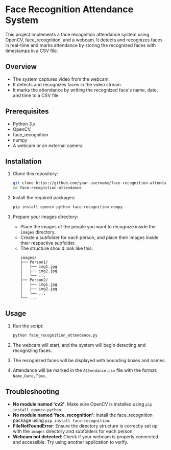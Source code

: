 # Face Recognition Attendance System

This project implements a face recognition attendance system using OpenCV, face_recognition, and a webcam. It detects and recognizes faces in real-time and marks attendance by storing the recognized faces with timestamps in a CSV file.

## Overview

- The system captures video from the webcam.
- It detects and recognizes faces in the video stream.
- It marks the attendance by writing the recognized face's name, date, and time to a CSV file.

## Prerequisites

- Python 3.x
- OpenCV
- face_recognition
- numpy
- A webcam or an external camera

## Installation

1. Clone this repository:
    ```sh
    git clone https://github.com/your-username/face-recognition-attendance.git
    cd face-recognition-attendance
    ```

2. Install the required packages:
    ```sh
    pip install opencv-python face-recognition numpy
    ```

3. Prepare your images directory:
    - Place the images of the people you want to recognize inside the `images` directory.
    - Create a subfolder for each person, and place their images inside their respective subfolder.
    - The structure should look like this:
        ```
        images/
        ├── Person1/
        │   ├── img1.jpg
        │   ├── img2.jpg
        │   └── ...
        ├── Person2/
        │   ├── img1.jpg
        │   ├── img2.jpg
        │   └── ...
        └── ...
        ```

## Usage

1. Run the script:
    ```sh
    python face_recognition_attendance.py
    ```

2. The webcam will start, and the system will begin detecting and recognizing faces.

3. The recognized faces will be displayed with bounding boxes and names.

4. Attendance will be marked in the `Attendance.csv` file with the format: `Name,Date,Time`.

## Troubleshooting

- **No module named 'cv2'**: Make sure OpenCV is installed using `pip install opencv-python`.
- **No module named 'face_recognition'**: Install the face_recognition package using `pip install face-recognition`.
- **FileNotFoundError**: Ensure the directory structure is correctly set up with the `images` directory and subfolders for each person.
- **Webcam not detected**: Check if your webcam is properly connected and accessible. Try using another application to verify.
